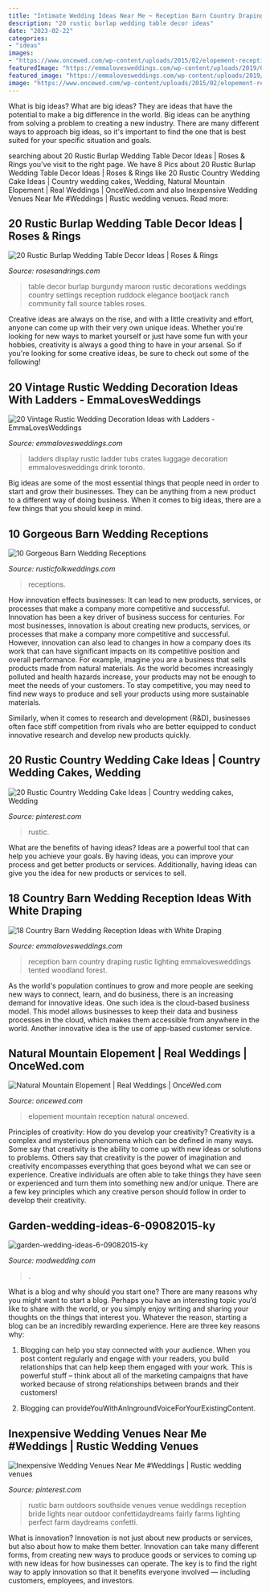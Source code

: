 ```yaml
---
title: "Intimate Wedding Ideas Near Me ~ Reception Barn Country Draping Rustic Lighting Emmalovesweddings Tented Woodland Forest"
description: "20 rustic burlap wedding table decor ideas"
date: "2023-02-22"
categories:
- "ideas"
images:
- "https://www.oncewed.com/wp-content/uploads/2015/02/elopement-reception-ideas2.png"
featuredImage: "https://emmalovesweddings.com/wp-content/uploads/2019/06/country-barn-wedding-reception-with-white-draping.jpg"
featured_image: "https://emmalovesweddings.com/wp-content/uploads/2019/06/country-barn-wedding-reception-with-white-draping.jpg"
image: "https://www.oncewed.com/wp-content/uploads/2015/02/elopement-reception-ideas2.png"
---
```



What is big ideas?
What are big ideas? They are ideas that have the potential to make a big difference in the world. Big ideas can be anything from solving a problem to creating a new industry. There are many different ways to approach big ideas, so it's important to find the one that is best suited for your specific situation and goals.

	

		
searching about 20 Rustic Burlap Wedding Table Decor Ideas | Roses &amp; Rings you've visit to the right page. We have 8 Pics about 20 Rustic Burlap Wedding Table Decor Ideas | Roses &amp; Rings like 20 Rustic Country Wedding Cake Ideas | Country wedding cakes, Wedding, Natural Mountain Elopement | Real Weddings | OnceWed.com and also Inexpensive Wedding Venues Near Me #Weddings | Rustic wedding venues. Read more:
		
    
## 20 Rustic Burlap Wedding Table Decor Ideas | Roses &amp; Rings

<img loading=lazy src="http://www.rosesandrings.com/wp-content/uploads/2018/01/maroon-and-burlap-wedding-table-decor.jpg" onerror="this.onerror=null;this.src='https://tse2.mm.bing.net/th?id=OIP.6Cf2LMD9I9XBmfBRjPLl2QHaLH&amp;pid=15.1';" alt="20 Rustic Burlap Wedding Table Decor Ideas | Roses &amp; Rings">

_Source: rosesandrings.com_

>table decor burlap burgundy maroon rustic decorations weddings country settings reception ruddock elegance bootjack ranch community fall source tables roses. 

	

Creative ideas are always on the rise, and with a little creativity and effort, anyone can come up with their very own unique ideas. Whether you're looking for new ways to market yourself or just have some fun with your hobbies, creativity is always a good thing to have in your arsenal. So if you're looking for some creative ideas, be sure to check out some of the following!

    
## 20 Vintage Rustic Wedding Decoration Ideas With Ladders - EmmaLovesWeddings

<img loading=lazy src="https://emmalovesweddings.com/wp-content/uploads/2019/08/vintage-wedding-photo-display-ideas-with-ladders.jpg" onerror="this.onerror=null;this.src='https://tse2.mm.bing.net/th?id=OIP.FKp1zWjY-01ghXpkem62CAHaLH&amp;pid=15.1';" alt="20 Vintage Rustic Wedding Decoration Ideas with Ladders - EmmaLovesWeddings">

_Source: emmalovesweddings.com_

>ladders display rustic ladder tubs crates luggage decoration emmalovesweddings drink toronto. 

	

Big ideas are some of the most essential things that people need in order to start and grow their businesses. They can be anything from a new product to a different way of doing business. When it comes to big ideas, there are a few things that you should keep in mind. 

    
## 10 Gorgeous Barn Wedding Receptions

<img loading=lazy src="https://www.rusticfolkweddings.com/wp-content/uploads/2014/06/rustic-barn-wedding-reception-l-Rustic-Folk-Weddings.jpg" onerror="this.onerror=null;this.src='https://tse1.mm.bing.net/th?id=OIP.zTCSh0WzL2nYx7BcFmbkQwHaLH&amp;pid=15.1';" alt="10 Gorgeous Barn Wedding Receptions">

_Source: rusticfolkweddings.com_

>receptions. 

	

How innovation effects businesses: It can lead to new products, services, or processes that make a company more competitive and successful.
Innovation has been a key driver of business success for centuries. For most businesses, innovation is about creating new products, services, or processes that make a company more competitive and successful. However, innovation can also lead to changes in how a company does its work that can have significant impacts on its competitive position and overall performance.
For example, imagine you are a business that sells products made from natural materials. As the world becomes increasingly polluted and health hazards increase, your products may not be enough to meet the needs of your customers. To stay competitive, you may need to find new ways to produce and sell your products using more sustainable materials.

Similarly, when it comes to research and development (R&D), businesses often face stiff competition from rivals who are better equipped to conduct innovative research and develop new products quickly.

    
## 20 Rustic Country Wedding Cake Ideas | Country Wedding Cakes, Wedding

<img loading=lazy src="https://i.pinimg.com/736x/6d/a2/ca/6da2ca4f773643d04d02ddc3dfa4437a.jpg" onerror="this.onerror=null;this.src='https://tse2.mm.bing.net/th?id=OIP.K4R5ecCdzRgBr6KoMtCdygHaLH&amp;pid=15.1';" alt="20 Rustic Country Wedding Cake Ideas | Country wedding cakes, Wedding">

_Source: pinterest.com_

>rustic. 

	

What are the benefits of having ideas?
Ideas are a powerful tool that can help you achieve your goals. By having ideas, you can improve your process and get better products or services. Additionally, having ideas can give you the idea for new products or services to sell.

    
## 18 Country Barn Wedding Reception Ideas With White Draping

<img loading=lazy src="https://emmalovesweddings.com/wp-content/uploads/2019/06/country-barn-wedding-reception-with-white-draping.jpg" onerror="this.onerror=null;this.src='https://tse4.mm.bing.net/th?id=OIP.yRVvaK2OzkFpObPZUTRXngHaLH&amp;pid=15.1';" alt="18 Country Barn Wedding Reception Ideas with White Draping">

_Source: emmalovesweddings.com_

>reception barn country draping rustic lighting emmalovesweddings tented woodland forest. 

	

As the world's population continues to grow and more people are seeking new ways to connect, learn, and do business, there is an increasing demand for innovative ideas. One such idea is the cloud-based business model. This model allows businesses to keep their data and business processes in the cloud, which makes them accessible from anywhere in the world. Another innovative idea is the use of app-based customer service.

    
## Natural Mountain Elopement | Real Weddings | OnceWed.com

<img loading=lazy src="https://www.oncewed.com/wp-content/uploads/2015/02/elopement-reception-ideas2.png" onerror="this.onerror=null;this.src='https://tse3.mm.bing.net/th?id=OIP.817_96f0prs0WMdyfl8NIAHaJ3&amp;pid=15.1';" alt="Natural Mountain Elopement | Real Weddings | OnceWed.com">

_Source: oncewed.com_

>elopement mountain reception natural oncewed. 

	

Principles of creativity: How do you develop your creativity?
Creativity is a complex and mysterious phenomena which can be defined in many ways. Some say that creativity is the ability to come up with new ideas or solutions to problems. Others say that creativity is the power of imagination and creativity encompasses everything that goes beyond what we can see or experience. Creative individuals are often able to take things they have seen or experienced and turn them into something new and/or unique. There are a few key principles which any creative person should follow in order to develop their creativity.

    
## Garden-wedding-ideas-6-09082015-ky

<img loading=lazy src="https://www.modwedding.com/wp-content/uploads/garden-wedding-ideas-6-09082015-ky.jpg" onerror="this.onerror=null;this.src='https://tse2.mm.bing.net/th?id=OIP.pKNza9TLkHil7yGdd2v9EwHaLH&amp;pid=15.1';" alt="garden-wedding-ideas-6-09082015-ky">

_Source: modwedding.com_

>. 

	

What is a blog and why should you start one?
There are many reasons why you might want to start a blog. Perhaps you have an interesting topic you’d like to share with the world, or you simply enjoy writing and sharing your thoughts on the things that interest you. Whatever the reason, starting a blog can be an incredibly rewarding experience. Here are three key reasons why: 
1) Blogging can help you stay connected with your audience. When you post content regularly and engage with your readers, you build relationships that can help keep them engaged with your work. This is powerful stuff – think about all of the marketing campaigns that have worked because of strong relationships between brands and their customers! 

2) Blogging can provideYouWithAnIngroundVoiceForYourExistingContent.

    
## Inexpensive Wedding Venues Near Me #Weddings | Rustic Wedding Venues

<img loading=lazy src="https://i.pinimg.com/736x/e2/93/c2/e293c2b3bada6b4f811ceb22a3fc1acf.jpg" onerror="this.onerror=null;this.src='https://tse2.mm.bing.net/th?id=OIP.uufHY1_Bkadygqpv9SIJ2AHaE7&amp;pid=15.1';" alt="Inexpensive Wedding Venues Near Me #Weddings | Rustic wedding venues">

_Source: pinterest.com_

>rustic barn outdoors southside venues venue weddings reception bride lights near outdoor confettidaydreams fairly farms lighting perfect farm daydreams confetti. 

	

What is innovation?
Innovation is not just about new products or services, but also about how to make them better. Innovation can take many different forms, from creating new ways to produce goods or services to coming up with new ideas for how businesses can operate. The key is to find the right way to apply innovation so that it benefits everyone involved ― including customers, employees, and investors.

